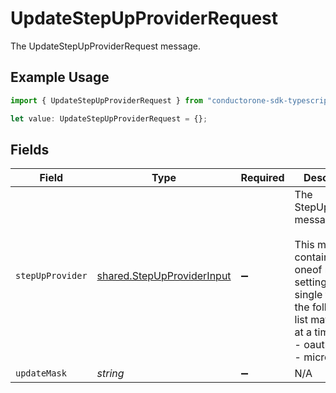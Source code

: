 # UpdateStepUpProviderRequest

The UpdateStepUpProviderRequest message.

## Example Usage

```typescript
import { UpdateStepUpProviderRequest } from "conductorone-sdk-typescript/sdk/models/shared";

let value: UpdateStepUpProviderRequest = {};
```

## Fields

| Field                                                                                                                                                                | Type                                                                                                                                                                 | Required                                                                                                                                                             | Description                                                                                                                                                          |
| -------------------------------------------------------------------------------------------------------------------------------------------------------------------- | -------------------------------------------------------------------------------------------------------------------------------------------------------------------- | -------------------------------------------------------------------------------------------------------------------------------------------------------------------- | -------------------------------------------------------------------------------------------------------------------------------------------------------------------- |
| `stepUpProvider`                                                                                                                                                     | [shared.StepUpProviderInput](../../../sdk/models/shared/stepupproviderinput.md)                                                                                      | :heavy_minus_sign:                                                                                                                                                   | The StepUpProvider message.<br/><br/>This message contains a oneof named settings. Only a single field of the following list may be set at a time:<br/>  - oauth2<br/>  - microsoft<br/> |
| `updateMask`                                                                                                                                                         | *string*                                                                                                                                                             | :heavy_minus_sign:                                                                                                                                                   | N/A                                                                                                                                                                  |